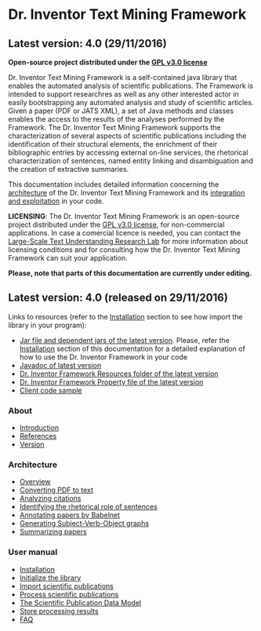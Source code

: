 <h1>Dr. Inventor Text Mining Framework</h1>

## Latest version: 4.0 (29/11/2016)  
  
**Open-source project distributed under the [GPL v3.0 license](https://www.gnu.org/licenses/gpl-3.0.html)**
  
Dr. Inventor Text Mining Framework is a self-contained java library that enables the automated analysis of scientific publications. The Framework is intended to support researchres as well as any other interested actor in easily bootstrapping any automated analysis and study of scientific articles. Given a paper (PDF or JATS XML), a set of Java methods and classes enables the access to the results of the analyses performed by the Framework. The Dr. Inventor Text Mining Framework supports the characterization of several aspects of scientific publications including the identification of their structural elements, the enrichment of their bibliographic entries by accessing external on-line services, the rhetorical characterization of sentences, named entity linking and disambiguation and the creation of extractive summaries.

This documentation includes detailed information concerning the [architecture](Components) of the Dr. Inventor Text Mining Framework and its [integration and exploitation](Installation) in your code.  
  
**LICENSING**: The Dr. Inventor Text Mining Framework is an open-source project distributed under the [GPL v3.0 license](https://www.gnu.org/licenses/gpl-3.0.html), for non-commercial applications. In case a comercial licence is needed, you can contact the [Large-Scale Text Understanding Research Lab](https://www.upf.edu/web/taln/labs/lastus/research-lines) for more information about licensing conditions and for consulting how the Dr. Inventor Text Mining Framework can suit your application.  
  
  
**Please, note that parts of this documentation are currently under editing.**

## Latest version: 4.0 (released on 29/11/2016)

Links to resources (refer to the [Installation](Installation.md) section to see how import the library in your program):
* [Jar file and dependent jars of the latest version](http://taln.upf.edu/drinventor/lib-4.0-bin.zip). Please, refer the [Installation](Installation) section of this documentation for a detailed explanation of how to use the Dr. Inventor Framework in your code
* [Javadoc of latest version](http://taln.upf.edu/drinventor/doc/)
* [Dr. Inventor Framework Resources folder of the latest version](http://taln.upf.edu/drinventor/DRIresources-4.0.tar.gz)
* [Dr. Inventor Framework Property file of the latest version](http://taln.upf.edu/drinventor/DRIconfig.properties)
* [Client code sample](https://github.com/fra82/driframeworkclient)


<h3>About</h3>

* [Introduction](Introduction.md)
* [References](References.md)
* [Version](Version.md)

<h3>Architecture</h3>

* [Overview](ArchitectureOverview.md)
* [Converting PDF to text](PDFtoText.md)
* [Analyzing citations](Citation.md)
* [Identifying the rhetorical role of sentences](RhetSentence.md)
* [Annotating papers by Babelnet](BabelnetAnn.md)
* [Generating Subject-Verb-Object graphs](SVOgraph.md)
* [Summarizing papers](Summa.md)


<h3>User manual</h3>

* [Installation](Installation.md)
* [Initialize the library](Initialize.md)
* [Import scientific publications](ImportDoc.md)
* [Process scientific publications](ProcessDoc.md)
* [The Scientific Publication Data Model](ScuPubDataModel.md)
* [Store processing results](StoreDoc.md)
* [FAQ](FAQ.md)

